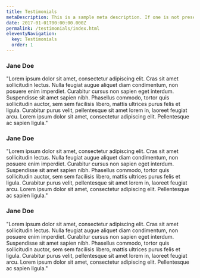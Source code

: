 ```yaml
---
title: Testimonials
metaDescription: This is a sample meta description. If one is not present in your page/post's front matter, the default metadata.desciption will be used instead.
date: 2017-01-01T00:00:00.000Z
permalink: /testimonials/index.html
eleventyNavigation:
  key: Testimonials
  order: 1
---
```


### Jane Doe

"Lorem ipsum dolor sit amet, consectetur adipiscing elit. Cras sit amet sollicitudin lectus. Nulla feugiat augue aliquet diam condimentum, non posuere enim imperdiet. Curabitur cursus non sapien eget interdum. Suspendisse sit amet sapien nibh. Phasellus commodo, tortor quis sollicitudin auctor, sem sem facilisis libero, mattis ultrices purus felis et ligula. Curabitur purus velit, pellentesque sit amet lorem in, laoreet feugiat arcu. Lorem ipsum dolor sit amet, consectetur adipiscing elit. Pellentesque ac sapien ligula."

### Jane Doe

"Lorem ipsum dolor sit amet, consectetur adipiscing elit. Cras sit amet sollicitudin lectus. Nulla feugiat augue aliquet diam condimentum, non posuere enim imperdiet. Curabitur cursus non sapien eget interdum. Suspendisse sit amet sapien nibh. Phasellus commodo, tortor quis sollicitudin auctor, sem sem facilisis libero, mattis ultrices purus felis et ligula. Curabitur purus velit, pellentesque sit amet lorem in, laoreet feugiat arcu. Lorem ipsum dolor sit amet, consectetur adipiscing elit. Pellentesque ac sapien ligula."

### Jane Doe

"Lorem ipsum dolor sit amet, consectetur adipiscing elit. Cras sit amet sollicitudin lectus. Nulla feugiat augue aliquet diam condimentum, non posuere enim imperdiet. Curabitur cursus non sapien eget interdum. Suspendisse sit amet sapien nibh. Phasellus commodo, tortor quis sollicitudin auctor, sem sem facilisis libero, mattis ultrices purus felis et ligula. Curabitur purus velit, pellentesque sit amet lorem in, laoreet feugiat arcu. Lorem ipsum dolor sit amet, consectetur adipiscing elit. Pellentesque ac sapien ligula."
